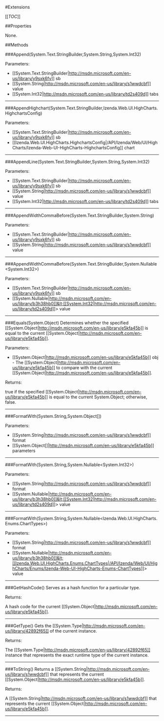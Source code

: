 #Extensions

[[_TOC_]]

##Properties

None.


##Methods

###Append(System.Text.StringBuilder,System.String,System.Int32)


Parameters: 

* [[System.Text.StringBuilder|http://msdn.microsoft.com/en-us/library/y9sxk6fy]] sb 
* [[System.String|http://msdn.microsoft.com/en-us/library/s1wwdcbf]] value 
* [[System.Int32|http://msdn.microsoft.com/en-us/library/td2s409d]] tabs 






---


###AppendHighchart(System.Text.StringBuilder,Izenda.Web.UI.HighCharts.HighchartsConfig)


Parameters: 

* [[System.Text.StringBuilder|http://msdn.microsoft.com/en-us/library/y9sxk6fy]] sb 
* [[Izenda.Web.UI.HighCharts.HighchartsConfig|/API/Izenda/Web/UI/HighCharts/Izenda-Web-UI-HighCharts-HighchartsConfig]] chart 






---


###AppendLine(System.Text.StringBuilder,System.String,System.Int32)


Parameters: 

* [[System.Text.StringBuilder|http://msdn.microsoft.com/en-us/library/y9sxk6fy]] sb 
* [[System.String|http://msdn.microsoft.com/en-us/library/s1wwdcbf]] value 
* [[System.Int32|http://msdn.microsoft.com/en-us/library/td2s409d]] tabs 






---


###AppendWidthCommaBefore(System.Text.StringBuilder,System.String)


Parameters: 

* [[System.Text.StringBuilder|http://msdn.microsoft.com/en-us/library/y9sxk6fy]] sb 
* [[System.String|http://msdn.microsoft.com/en-us/library/s1wwdcbf]] value 






---


###AppendWidthCommaBefore(System.Text.StringBuilder,System.Nullable&lt;System.Int32&gt;)


Parameters: 

* [[System.Text.StringBuilder|http://msdn.microsoft.com/en-us/library/y9sxk6fy]] sb 
* [[System.Nullable|http://msdn.microsoft.com/en-us/library/b3h38hb0]]&lt;[[System.Int32|http://msdn.microsoft.com/en-us/library/td2s409d]]&gt; value 






---


###Equals(System.Object)
Determines whether the specified [[System.Object|http://msdn.microsoft.com/en-us/library/e5kfa45b]] is equal to the current [[System.Object|http://msdn.microsoft.com/en-us/library/e5kfa45b]].

Parameters: 

* [[System.Object|http://msdn.microsoft.com/en-us/library/e5kfa45b]] obj  - The [[System.Object|http://msdn.microsoft.com/en-us/library/e5kfa45b]] to compare with the current [[System.Object|http://msdn.microsoft.com/en-us/library/e5kfa45b]].





Returns:

true if the specified [[System.Object|http://msdn.microsoft.com/en-us/library/e5kfa45b]] is equal to the current System.Object; otherwise, false.


---


###FormatWith(System.String,System.Object[])


Parameters: 

* [[System.String|http://msdn.microsoft.com/en-us/library/s1wwdcbf]] format 
* [[System.Object[]|http://msdn.microsoft.com/en-us/library/e5kfa45b]] parameters 






---


###FormatWith(System.String,System.Nullable&lt;System.Int32&gt;)


Parameters: 

* [[System.String|http://msdn.microsoft.com/en-us/library/s1wwdcbf]] format 
* [[System.Nullable|http://msdn.microsoft.com/en-us/library/b3h38hb0]]&lt;[[System.Int32|http://msdn.microsoft.com/en-us/library/td2s409d]]&gt; value 






---


###FormatWith(System.String,System.Nullable&lt;Izenda.Web.UI.HighCharts.Enums.ChartTypes&gt;)


Parameters: 

* [[System.String|http://msdn.microsoft.com/en-us/library/s1wwdcbf]] format 
* [[System.Nullable|http://msdn.microsoft.com/en-us/library/b3h38hb0]]&lt;[[Izenda.Web.UI.HighCharts.Enums.ChartTypes|/API/Izenda/Web/UI/HighCharts/Enums/Izenda-Web-UI-HighCharts-Enums-ChartTypes]]&gt; value 






---


###GetHashCode()
 Serves as a hash function for a particular type.  





Returns:

A hash code for the current [[System.Object|http://msdn.microsoft.com/en-us/library/e5kfa45b]].


---


###GetType()
Gets the [[System.Type|http://msdn.microsoft.com/en-us/library/42892f65]] of the current instance.





Returns:

The [[System.Type|http://msdn.microsoft.com/en-us/library/42892f65]] instance that represents the exact runtime type of the current instance.


---


###ToString()
Returns a [[System.String|http://msdn.microsoft.com/en-us/library/s1wwdcbf]] that represents the current [[System.Object|http://msdn.microsoft.com/en-us/library/e5kfa45b]].





Returns:

A [[System.String|http://msdn.microsoft.com/en-us/library/s1wwdcbf]] that represents the current [[System.Object|http://msdn.microsoft.com/en-us/library/e5kfa45b]].


---


